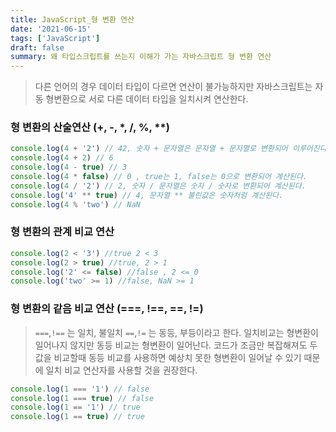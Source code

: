 ```yaml
---
title: JavaScript_형 변환 연산
date: '2021-06-15'
tags: ['JavaScript']
draft: false
summary: 왜 타입스크립트를 쓰는지 이해가 가는 자바스크립트 형 변환 연산
---
```


> 다른 언어의 경우 데이터 타입이 다르면 연산이 불가능하지만 자바스크립트는 자동 형변환으로 서로 다른 데이터 타입을 일치시켜 연산한다.

### 형 변환의 산술연산 (+, -, \*, /, %, \*\*)

```javascript
console.log(4 + '2') // 42, 숫자 + 문자열은 문자열 + 문자열로 변환되어 이루어진다.
console.log(4 + 2) // 6
console.log(4 - true) // 3
console.log(4 * false) // 0 , true는 1, false는 0으로 변환되어 계산된다.
console.log(4 / '2') // 2, 숫자 / 문자열은 숫자 / 숫자로 변환되어 계산된다.
console.log('4' ** true) // 4, 문자열 ** 불린값은 숫자처럼 계산된다.
console.log(4 % 'two') // NaN
```

### 형 변환의 관계 비교 연산

```javascript
console.log(2 < '3') //true 2 < 3
console.log(2 > true) //true, 2 > 1
console.log('2' <= false) //false , 2 <= 0
console.log('two' >= 1) //false, NaN >= 1
```

### 형 변환의 같음 비교 연산 (===, !==, ==, !=)

> <code>===</code>,<code>!==</code> 는 일치, 불일치 <code>==</code>,<code>!=</code> 는 동등, 부등이라고 한다.
> 일치비교는 형변환이 일어나지 않지만 동등 비교는 형변환이 일어난다.
> 코드가 조금만 복잡해져도 두 값을 비교할때 동등 비교를 사용하면 예상치 못한 형변환이 일어날 수 있기 때문에 일치 비교 연산자를 사용할 것을 권장한다.

```javascript
console.log(1 === '1') // false
console.log(1 === true) // false
console.log(1 == '1') // true
console.log(1 == true) // true
```
